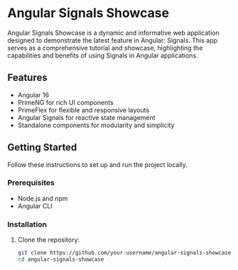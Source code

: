 # Angular Signals Showcase

Angular Signals Showcase is a dynamic and informative web application designed to demonstrate the latest feature in Angular: Signals. This app serves as a comprehensive tutorial and showcase, highlighting the capabilities and benefits of using Signals in Angular applications.

## Features

- Angular 16
- PrimeNG for rich UI components
- PrimeFlex for flexible and responsive layouts
- Angular Signals for reactive state management
- Standalone components for modularity and simplicity

## Getting Started

Follow these instructions to set up and run the project locally.

### Prerequisites

- Node.js and npm
- Angular CLI

### Installation

1. Clone the repository:
   ```bash
   git clone https://github.com/your-username/angular-signals-showcase.git
   cd angular-signals-showcase
